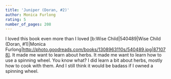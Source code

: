 ```yaml
---
title: 'Juniper (Doran, #2)'
author: Monica Furlong
rating: 5
number_of_pages: 208
---
```


I loved this book even more than I loved [b:Wise Child|540489|Wise Child (Doran, #1)|Monica Furlong|http://photo.goodreads.com/books/1308963110s/540489.jpg|871078]. It made me want to learn about herbs. It made me want to learn how to use a spinning wheel.  You know what? I did learn a bit about herbs, mostly how to cook with them. And I still think it would be badass if I owned a spinning wheel. 